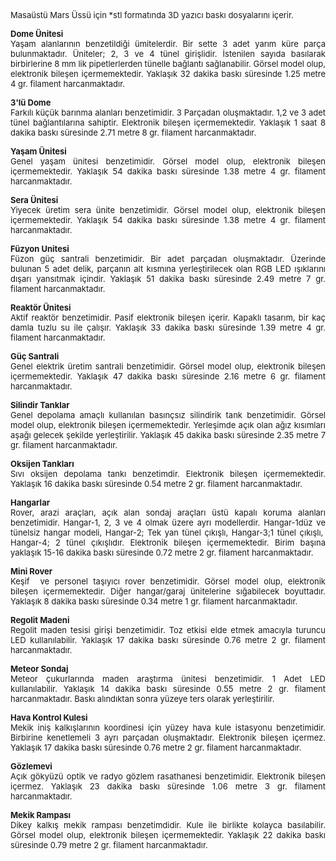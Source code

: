 <p align="justify"><font size="2">Masaüstü Mars Üssü için *stl formatında 3D 
yazıcı baskı dosyalarını içerir.</font></p>
<p align="justify"><font size="2"><b>Dome Ünitesi</b><br>
Yaşam alanlarının benzetildiği ümitelerdir. Bir sette 3 adet yarım küre parça 
bulunmaktadır. Üniteler; 2, 3 ve 4 tünel girişlidir. İstenilen sayıda basılarak 
birbirlerine 8 mm lik pipetlerlerden tünelle bağlantı sağlanabilir. Görsel model 
olup, elektronik bileşen içermemektedir. Yaklaşık 32 dakika baskı süresinde 1.25 
metre 4 gr. filament harcanmaktadır.</font></p>
<p align="justify"><font size="2"><b>3'lü Dome<br>
</b>Farkılı küçük barınma alanları benzetimidir. 3 Parçadan oluşmaktadır. 1,2 ve 
3 adet tünel bağlantılarına sahiptir. Elektronik bileşen içermemektedir. 
Yaklaşık 1 saat 8 dakika baskı süresinde 2.71 metre 8 gr. filament harcanmaktadır.</font></p>
<p align="justify"><b><font size="2">Yaşam Ünitesi</font></b><font size="2"><b><br>
</b>Genel yaşam ünitesi benzetimidir. Görsel model olup, elektronik bileşen 
içermemektedir. Yaklaşık 54 dakika baskı süresinde 1.38 metre 4 gr. filament 
harcanmaktadır.</font></p>
<p align="justify"><font size="2"><b>Sera</b></font><b><font size="2"> Ünitesi</font></b><font size="2"><b><br>
</b>Yiyecek üretim sera ünite benzetimidir. Görsel model olup, elektronik 
bileşen içermemektedir. Yaklaşık 54 dakika baskı süresinde 1.38 metre 4 gr. 
filament harcanmaktadır.</font></p>
<p align="justify"><font size="2"><b>Füzyon Unitesi</b><br>
Füzon güç santrali benzetimidir. Bir adet parçadan oluşmaktadır. Üzerinde 
bulunan 5 adet delik, parçanın alt kısmına yerleştirilecek olan RGB LED 
ışıklarını dışarı yansıtmak içindir. Yaklaşık 51 dakika baskı süresinde 2.49 
metre 7 gr. filament harcanmaktadır.</font></p>
<p align="justify"><font size="2"><b>Reaktör Ünitesi</b><br>
Aktif reaktör benzetimidir. Pasif elektronik bileşen içerir. Kapaklı tasarım, 
bir kaç damla tuzlu su ile çalışır. Yaklaşık 33 dakika baskı süresinde 1.39 
metre 4 gr. filament harcanmaktadır.</font></p>
<p align="justify"><font size="2"><b>Güç Santrali<br>
</b>Genel elektrik üretim santrali benzetimidir. Görsel model olup, elektronik 
bileşen içermemektedir. Yaklaşık 47 dakika baskı süresinde 2.16 metre 6 gr. 
filament harcanmaktadır.</font></p>
<p align="justify"><b><font size="2">Silindir Tanklar</font></b><font size="2"><b><br>
</b>Genel depolama amaçlı kullanılan basınçsız silindirik tank benzetimidir. 
Görsel model olup, elektronik bileşen içermemektedir. Yerleşimde açık olan ağız 
kısımları aşağı gelecek şekilde yerleştirilir. Yaklaşık 45 dakika baskı 
süresinde 2.35 metre 7 gr. filament harcanmaktadır.</font></p>
<p align="justify"><font size="2"><b>Oksijen Tankları</b><br>
Sıvı oksijen depolama tankı benzetimdir. Elektronik bileşen içermemektedir. 
Yaklaşık 16 dakika baskı süresinde 0.54 metre 2 gr. filament harcanmaktadır.</font></p>
<p align="justify"><font size="2"><b>Hangarlar</b><br>
Rover, arazi araçları, açık alan sondaj araçları üstü kapalı koruma alanları 
benzetimidir. Hangar-1, 2, 3 ve 4 olmak üzere ayrı modellerdir. Hangar-1düz ve 
tünelsiz hangar modeli, Hangar-2; Tek yan tünel çıkışlı, Hangar-3;1 tünel 
çıkışlı,&nbsp; Hangar-4; 2 tünel çıkışlıdır. Elektronik bileşen içermemektedir. 
Birim başına yaklaşık 15-16 dakika baskı süresinde 0.72 metre 2 gr. filament harcanmaktadır.</font></p>
<p align="justify"><font size="2"><b>Mini Rover<br>
</b>Keşif&nbsp; ve personel taşıyıcı rover benzetimidir. Görsel model olup, 
elektronik bileşen içermemektedir. Diğer hangar/garaj ünitelerine sığabilecek 
boyuttadır. Yaklaşık 8 dakika baskı süresinde 0.34 metre 1 gr. filament 
harcanmaktadır.</font></p>
<p align="justify"><font size="2"><b>Regolit Madeni</b><br>
Regolit maden tesisi girişi benzetimidir. Toz etkisi elde etmek amacıyla turuncu 
LED kullanılabilir. Yaklaşık 17 dakika baskı süresinde 0.76 metre 2 gr. filament harcanmaktadır.</font></p>
<p align="justify"><font size="2"><b>Meteor Sondaj</b><br>
Meteor çukurlarında maden araştırma ünitesi benzetimidir. 1 Adet LED 
kullanılabilir. Yaklaşık 14 dakika baskı süresinde 0.55 metre 2 gr. filament harcanmaktadır. 
Baskı alındıktan sonra yüzeye ters olarak yerleştirilir.</font></p>
<p align="justify"><font size="2"><b>Hava Kontrol Kulesi</b><br>
Mekik iniş kalkışlarının koordinesi için yüzey hava kule istasyonu benzetimidir. 
Birbirine kenetlemeli 3 ayrı parçadan oluşmaktadır. Elektronik bileşen içermez. 
Yaklaşık 17 dakika baskı süresinde 0.76 metre 2 gr. filament harcanmaktadır.</font></p>
<p align="justify"><font size="2"><b>Gözlemevi</b><br>
Açık gökyüzü optik ve radyo gözlem rasathanesi benzetimidir. Elektronik bileşen 
içermez. Yaklaşık 23 dakika baskı süresinde 1.06 metre 3 gr. filament harcanmaktadır.</font></p>
<p align="justify"><font size="2"><b>Mekik Rampası</b><br>
Dikey kalkış mekik rampası benzetimdidir. Kule ile birlikte kolayca basılabilir. 
Görsel model olup, elektronik bileşen içermemektedir. Yaklaşık 22 dakika baskı 
süresinde 0.79 metre 2 gr. filament harcanmaktadır.</font></p>

